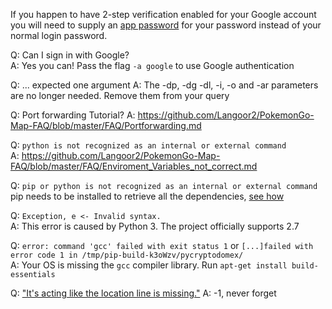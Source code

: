 If you happen to have 2-step verification enabled for your Google account you will need to supply an [app password](https://support.google.com/accounts/answer/185833?hl=en) for your password instead of your normal login password.

Q: Can I sign in with Google?<br/>
A: Yes you can! Pass the flag `-a google` to use Google authentication

Q: ... expected one argument
A: The -dp, -dg -dl, -i, -o and -ar parameters are no longer needed. Remove them from your query

Q: Port forwarding Tutorial?
A: https://github.com/Langoor2/PokemonGo-Map-FAQ/blob/master/FAQ/Portforwarding.md

Q: `python is not recognized as an internal or external command`<br/>
A: https://github.com/Langoor2/PokemonGo-Map-FAQ/blob/master/FAQ/Enviroment_Variables_not_correct.md

Q: `pip or python is not recognized as an internal or external command`<br/>
pip needs to be installed to retrieve all the dependencies, [see how](https://github.com/AHAAAAAAA/PokemonGo-Map/wiki/Installation-and-requirements)

Q: `Exception, e <- Invalid syntax.`<br/>
A: This error is caused by Python 3. The project officially supports 2.7

Q: `error: command 'gcc' failed with exit status 1` or `[...]failed with error code 1 in /tmp/pip-build-k3oWzv/pycryptodomex/`  
A: Your OS is missing the `gcc` compiler library. Run `apt-get install build-essentials`

Q: ["It's acting like the location line is missing."](http://imgur.com/a/tM3BN)
A: -1, never forget